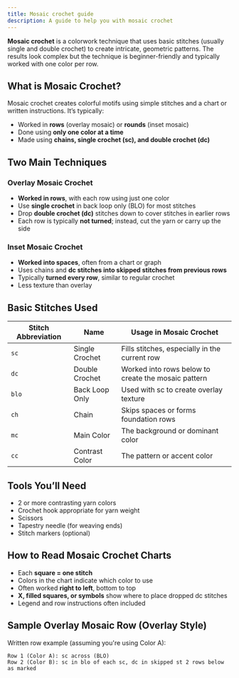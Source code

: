 ```yaml
---
title: Mosaic crochet guide
description: A guide to help you with mosaic crochet
---
```

**Mosaic crochet** is a colorwork technique that uses basic stitches (usually single and double crochet) to create intricate, geometric patterns. The results look complex but the technique is beginner-friendly and typically worked with one color per row.

## What is Mosaic Crochet?

Mosaic crochet creates colorful motifs using simple stitches and a chart or written instructions. It’s typically:
- Worked in **rows** (overlay mosaic) or **rounds** (inset mosaic)
- Done using **only one color at a time**
- Made using **chains, single crochet (sc), and double crochet (dc)**

## Two Main Techniques

### Overlay Mosaic Crochet
- **Worked in rows**, with each row using just one color
- Use **single crochet** in back loop only (BLO) for most stitches
- Drop **double crochet (dc)** stitches down to cover stitches in earlier rows
- Each row is typically **not turned**; instead, cut the yarn or carry up the side

### Inset Mosaic Crochet
- **Worked into spaces**, often from a chart or graph
- Uses chains and **dc stitches into skipped stitches from previous rows**
- Typically **turned every row**, similar to regular crochet
- Less texture than overlay


## Basic Stitches Used

| Stitch Abbreviation | Name                   | Usage in Mosaic Crochet                  |
|---------------------|------------------------|-------------------------------------------|
| `sc`                | Single Crochet         | Fills stitches, especially in the current row |
| `dc`                | Double Crochet         | Worked into rows below to create the mosaic pattern |
| `blo`               | Back Loop Only         | Used with sc to create overlay texture   |
| `ch`                | Chain                  | Skips spaces or forms foundation rows     |
| `mc`                | Main Color             | The background or dominant color         |
| `cc`                | Contrast Color         | The pattern or accent color              |


## Tools You’ll Need

- 2 or more contrasting yarn colors
- Crochet hook appropriate for yarn weight
- Scissors
- Tapestry needle (for weaving ends)
- Stitch markers (optional)

## How to Read Mosaic Crochet Charts

- Each **square = one stitch**
- Colors in the chart indicate which color to use
- Often worked **right to left**, bottom to top
- **X, filled squares, or symbols** show where to place dropped dc stitches
- Legend and row instructions often included

## Sample Overlay Mosaic Row (Overlay Style)

Written row example (assuming you're using Color A):

```plaintext
Row 1 (Color A): sc across (BLO)
Row 2 (Color B): sc in blo of each sc, dc in skipped st 2 rows below as marked
```